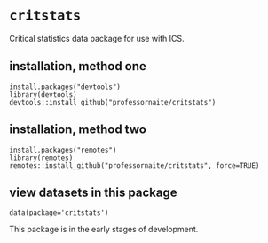 # `critstats`
Critical statistics data package for use with ICS.

## installation, method one
```{r}
install.packages("devtools")
library(devtools)
devtools::install_github("professornaite/critstats")
```
 
## installation, method two
```{r}
install.packages("remotes")
library(remotes)
remotes::install_github("professornaite/critstats", force=TRUE)
```

## view datasets in this package
```{r}
data(package='critstats')
```

This package is in the early stages of development.

